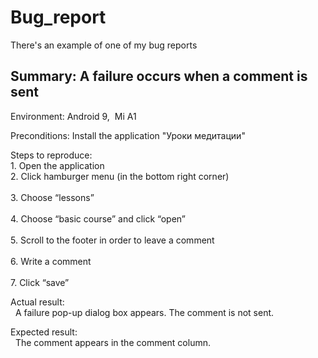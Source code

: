 # Bug_report
There's an example of one of my bug reports

## Summary: A failure occurs when a comment is sent    
Environment: Android 9,  Mi A1  

Preconditions: Install the application "Уроки медитации"

Steps to reproduce:</br> 
    1. Open the application</br> 
    2. Click hamburger menu (in the bottom right corner)</br>  
    3. Choose “lessons”</br>  
    4. Choose “basic course” and click “open”</br>  
    5. Scroll to the footer in order to leave a comment</br>  
    6. Write a comment</br>  
    7. Click “save”</br>  
    
Actual result:</br>  
A failure pop-up dialog box appears. The comment is not sent.</br> 

Expected result:</br>  
The comment appears in the comment column.
